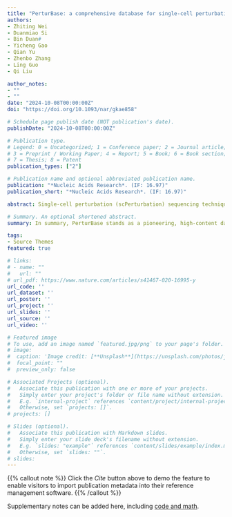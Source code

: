 ```yaml
---
title: "PerturBase: a comprehensive database for single-cell perturbation data analysis and visualization"
authors:
- Zhiting Wei
- Duanmiao Si
- Bin Duan#
- Yicheng Gao
- Qian Yu
- Zhenbo Zhang
- Ling Guo
- Qi Liu

author_notes:
- ""
- ""
date: "2024-10-08T00:00:00Z"
doi: "https://doi.org/10.1093/nar/gkae858"

# Schedule page publish date (NOT publication's date).
publishDate: "2024-10-08T00:00:00Z"

# Publication type.
# Legend: 0 = Uncategorized; 1 = Conference paper; 2 = Journal article;
# 3 = Preprint / Working Paper; 4 = Report; 5 = Book; 6 = Book section;
# 7 = Thesis; 8 = Patent
publication_types: ["2"]

# Publication name and optional abbreviated publication name.
publication: "*Nucleic Acids Research*. (IF: 16.97)"
publication_short: "*Nucleic Acids Research*. (IF: 16.97)"

abstract: Single-cell perturbation (scPerturbation) sequencing techniques, represented by single-cell genetic perturbation (e.g. Perturb-seq) and single-cell chemical perturbation (e.g. sci-Plex), result from the integration of single-cell toolkits with conventional bulk screening methods. These innovative sequencing techniques empower researchers to dissect perturbation effects in biological systems at an unprecedented resolution. Despite these advancements, a notable gap exists in the availability of a dedicated database for exploring scPerturbation data. To address this gap, we present PerturBase, the most comprehensive database designed for the analysis and visualization of scPerturbation data (http://www.perturbase.cn/). PerturBase curates 122 datasets from 46 publicly available studies, covering 115 single-modal and 7 multi-modal datasets that include 24 254 genetic and 230 chemical perturbations from approximately 5 million cells. The database, comprising the ‘Dataset’ and ‘Perturbation’ modules, provides insights into various results, encompassing quality control, denoising, differential gene expression analysis, functional analysis of perturbation effects and characterization of relationships between perturbations. All the datasets and results are presented on user-friendly, easy-to-browse web pages and can be visualized through intuitive and interactive plot and table formats.

# Summary. An optional shortened abstract.
summary: In summary, PerturBase stands as a pioneering, high-content database intended for searching, visualizing and analyzing scPerturbation datasets, contributing to a deeper understanding of perturbation effects.

tags:
- Source Themes
featured: true

# links:
# - name: ""
#   url: ""
# url_pdf: https://www.nature.com/articles/s41467-020-16995-y
url_code: ''
url_dataset: ''
url_poster: ''
url_project: ''
url_slides: ''
url_source: ''
url_video: ''

# Featured image
# To use, add an image named `featured.jpg/png` to your page's folder. 
# image:
#  caption: 'Image credit: [**Unsplash**](https://unsplash.com/photos/jdD8gXaTZsc)'
#  focal_point: ""
#  preview_only: false

# Associated Projects (optional).
#   Associate this publication with one or more of your projects.
#   Simply enter your project's folder or file name without extension.
#   E.g. `internal-project` references `content/project/internal-project/index.md`.
#   Otherwise, set `projects: []`.
# projects: []

# Slides (optional).
#   Associate this publication with Markdown slides.
#   Simply enter your slide deck's filename without extension.
#   E.g. `slides: "example"` references `content/slides/example/index.md`.
#   Otherwise, set `slides: ""`.
# slides:
---
```


{{% callout note %}}
Click the *Cite* button above to demo the feature to enable visitors to import publication metadata into their reference management software.
{{% /callout %}}

Supplementary notes can be added here, including [code and math](https://sourcethemes.com/academic/docs/writing-markdown-latex/).
